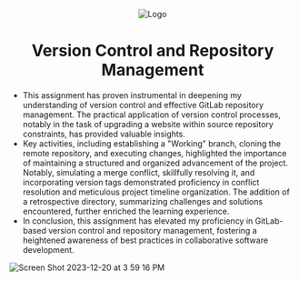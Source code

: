 <p align="center">
<img src="https://i.imgur.com/akVVSAc.png" alt="Logo"/>
</p>
 
<h1 align="center">Version Control and Repository Management</h1>


- This assignment has proven instrumental in deepening my understanding of version control and effective GitLab repository management. The practical application of version control processes, notably in the task of upgrading a website within source repository constraints, has provided valuable insights.
- Key activities, including establishing a "Working" branch, cloning the remote repository, and executing changes, highlighted the importance of maintaining a structured and organized advancement of the project. Notably, simulating a merge conflict, skillfully resolving it, and incorporating version tags demonstrated proficiency in conflict resolution and meticulous project timeline organization. The addition of a retrospective directory, summarizing challenges and solutions encountered, further enriched the
learning experience.
- In conclusion, this assignment has elevated my proficiency in GitLab-based version control and repository management, fostering a heightened awareness of best practices in collaborative software development.

![Screen Shot 2023-12-20 at 3 59 16 PM](https://github.com/Emq17/Version-Control-Using-Git-for-Gitlab/assets/147126755/dc2f54bb-f100-4ed2-bff8-5558343ee05c)

